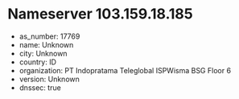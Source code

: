 # Nameserver 103.159.18.185

* as_number: 17769
* name: Unknown
* city: Unknown
* country: ID
* organization: PT Indopratama Teleglobal ISPWisma BSG Floor 6
* version: Unknown
* dnssec: true
